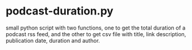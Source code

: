 # podcast-duration.py
small python script with two functions, one to get the total duration of a podcast rss feed, and the other to get csv file with title, link description, publication date, duration and author. 
